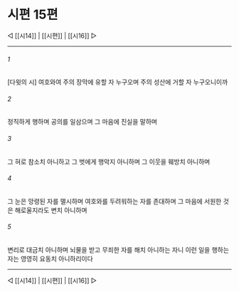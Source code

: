 ﻿# 시편 15편

◁ [[시14]] | [[시편]] | [[시16]] ▷
***

###### 1
[다윗의 시] 여호와여 주의 장막에 유할 자 누구오며 주의 성산에 거할 자 누구오니이까

###### 2
정직하게 행하며 공의를 일삼으며 그 마음에 진실을 말하며

###### 3
그 혀로 참소치 아니하고 그 벗에게 행악지 아니하며 그 이웃을 훼방치 아니하며

###### 4
그 눈은 망령된 자를 멸시하며 여호와를 두려워하는 자를 존대하며 그 마음에 서원한 것은 해로울지라도 변치 아니하며

###### 5
변리로 대금치 아니하며 뇌물을 받고 무죄한 자를 해치 아니하는 자니 이런 일을 행하는 자는 영영히 요동치 아니하리이다


***
◁ [[시14]] | [[시편]] | [[시16]] ▷